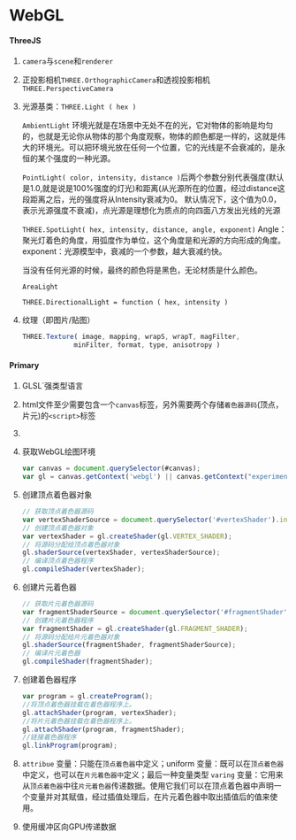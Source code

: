 # WebGL

#### ThreeJS

1. `camera`与`scene`和`renderer`

2. 正投影相机`THREE.OrthographicCamera`和透视投影相机`THREE.PerspectiveCamera`

3. 光源基类：`THREE.Light ( hex )`

   `AmbientLight` 环境光就是在场景中无处不在的光，它对物体的影响是均匀的，也就是无论你从物体的那个角度观察，物体的颜色都是一样的，这就是伟大的环境光。可以把环境光放在任何一个位置，它的光线是不会衰减的，是永恒的某个强度的一种光源。

   `PointLight( color, intensity, distance )`后两个参数分别代表强度(默认是1.0,就是说是100%强度的灯光)和距离(从光源所在的位置，经过distance这段距离之后，光的强度将从Intensity衰减为0。 默认情况下，这个值为0.0，表示光源强度不衰减)，点光源是理想化为质点的向四面八方发出光线的光源

   `THREE.SpotLight( hex, intensity, distance, angle, exponent)`  Angle：聚光灯着色的角度，用弧度作为单位，这个角度是和光源的方向形成的角度。exponent：光源模型中，衰减的一个参数，越大衰减约快。

   当没有任何光源的时候，最终的颜色将是黑色，无论材质是什么颜色。

   `AreaLight`

   `THREE.DirectionalLight = function ( hex, intensity )`

4. 纹理（即图片/贴图）

   ```js
   THREE.Texture( image, mapping, wrapS, wrapT, magFilter,
                minFilter, format, type, anisotropy )
   ```

#### Primary

1. GLSL`强类型语言

2. html文件至少需要包含一个`canvas`标签，另外需要两个存储`着色器源码`(顶点，片元)的`<script>`标签

3. 

   1. 获取WebGL绘图环境

      ```js
      var canvas = document.querySelector(#canvas);
      var gl = canvas.getContext('webgl') || canvas.getContext("experimental-webgl");//加实验前缀做浏览器兼容处理
      ```

   2. 创建顶点着色器对象

      ```js
      // 获取顶点着色器源码
      var vertexShaderSource = document.querySelector('#vertexShader').innerHTML;
      // 创建顶点着色器对象
      var vertexShader = gl.createShader(gl.VERTEX_SHADER);
      // 将源码分配给顶点着色器对象
      gl.shaderSource(vertexShader, vertexShaderSource);
      // 编译顶点着色器程序
      gl.compileShader(vertexShader);
      ```

   3. 创建片元着色器

      ```js
      // 获取片元着色器源码
      var fragmentShaderSource = document.querySelector('#fragmentShader').innerHTML;
      // 创建片元着色器程序
      var fragmentShader = gl.createShader(gl.FRAGMENT_SHADER);
      // 将源码分配给片元着色器对象
      gl.shaderSource(fragmentShader, fragmentShaderSource);
      // 编译片元着色器
      gl.compileShader(fragmentShader);
      ```

   4. 创建着色器程序

      ```js
      var program = gl.createProgram();
      //将顶点着色器挂载在着色器程序上。
      gl.attachShader(program, vertexShader); 
      //将片元着色器挂载在着色器程序上。
      gl.attachShader(program, fragmentShader);
      //链接着色器程序
      gl.linkProgram(program);
      ```

   5. `attribue` 变量：只能在`顶点着色器`中定义；uniform 变量：既可以在`顶点着色器`中定义，也可以在`片元着色器中`定义；最后一种变量类型 `varing` 变量：它用来从`顶点着色器`中往`片元着色器`传递数据。使用它我们可以在顶点着色器中声明一个变量并对其赋值，经过插值处理后，在片元着色器中取出插值后的值来使用。

4. 使用缓冲区向GPU传递数据